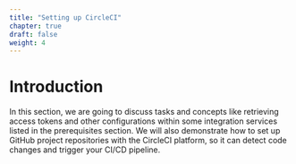 ```yaml
---
title: "Setting up CircleCI"
chapter: true
draft: false
weight: 4
---
```


# Introduction

In this section, we are going to discuss tasks and concepts like retrieving access tokens and other configurations within some integration services listed in the prerequisites section. We will also demonstrate how to set up GitHub project repositories with the CircleCI platform, so it can detect code changes and trigger your CI/CD pipeline.